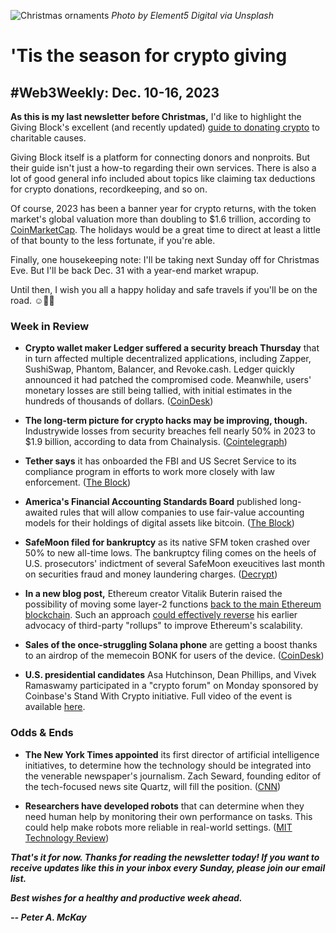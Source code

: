 ![Christmas ornaments](https://images.unsplash.com/photo-1511895654441-f6a0e1db5cbd?q=80&w=3558&auto=format&fit=crop&ixlib=rb-4.0.3&ixid=M3wxMjA3fDB8MHxwaG90by1wYWdlfHx8fGVufDB8fHx8fA%3D%3D)
*Photo by Element5 Digital via Unsplash*

# 'Tis the season for crypto giving
## #Web3Weekly: Dec. 10-16, 2023

**As this is my last newsletter before Christmas,** I'd like to highlight the Giving Block's excellent (and recently updated) [guide to donating crypto](https://thegivingblock.com/resources/a-complete-guide-to-donating-crypto/) to charitable causes.

Giving Block itself is a platform for connecting donors and nonproits. But their guide isn't just a how-to regarding their own services. There is also a lot of good general info included about topics like claiming tax deductions for crypto donations, recordkeeping, and so on.

Of course, 2023 has been a banner year for crypto returns, with the token market's global valuation more than doubling to $1.6 trillion, according to [CoinMarketCap](https://coinmarketcap.com/charts/). The holidays would be a great time to direct at least a little of that bounty to the less fortunate, if you're able.

Finally, one housekeeping note: I'll be taking next Sunday off for Christmas Eve. But I'll be back Dec. 31 with a year-end market wrapup.

Until then, I wish you all a happy holiday and safe travels if you'll be on the road. ☺️🎅🎄

### Week in Review

- **Crypto wallet maker Ledger suffered a security breach Thursday** that in turn affected multiple decentralized applications, including Zapper, SushiSwap, Phantom, Balancer, and Revoke.cash. Ledger quickly announced it had patched the compromised code. Meanwhile, users' monetary losses are still being tallied, with initial estimates in the hundreds of thousands of dollars. ([CoinDesk](https://www.coindesk.com/consensus-magazine/2023/12/14/what-we-know-about-the-massive-ledger-hack/))

- **The long-term picture for crypto hacks may be improving, though.** Industrywide losses from security breaches fell nearly 50% in 2023 to $1.9 billion, according to data from Chainalysis. ([Cointelegraph](https://cointelegraph.com/news/crypto-hacking-losses-plunge-nearly-50-2023-research))

- **Tether says** it has onboarded the FBI and US Secret Service to its compliance program in efforts to work more closely with law enforcement. ([The Block](https://www.theblock.co/post/267973/tether-weve-onboarded-fbi-secret-service-to-our-platform))

- **America's Financial Accounting Standards Board** published long-awaited rules that will allow companies to use fair-value accounting models for their holdings of digital assets like bitcoin. ([The Block](https://www.theblock.co/post/267447/fasb-publishes-new-crypto-rules-that-will-let-firms-use-fair-value-accounting))

- **SafeMoon filed for bankruptcy** as its native SFM token crashed over 50% to new all-time lows. The bankruptcy filing comes on the heels of U.S. prosecutors' indictment of several SafeMoon exeucitives last month on securities fraud and money laundering charges. ([Decrypt](https://decrypt.co/209951/safemoon-files-for-bankruptcy-sfm-token-crashes-50-to-all-time-low))

- **In a new blog post,** Ethereum creator Vitalik Buterin raised the possibility of moving some layer-2 functions [back to the main Ethereum blockchain](https://notes.ethereum.org/@vbuterin/enshrined_zk_evm). Such an approach [could effectively reverse](https://www.coindesk.com/tech/2023/12/13/ethereums-buterin-floats-prospect-of-taking-some-layer-2-functions-back-on-main-chain/) his earlier advocacy of third-party "rollups" to improve Ethereum's scalability.

- **Sales of the once-struggling Solana phone** are getting a boost thanks to an airdrop of the memecoin BONK for users of the device. ([CoinDesk](https://www.coindesk.com/markets/2023/12/14/sales-of-solana-phone-surge-as-traders-chase-bonk-arbitrage/))

- **U.S. presidential candidates** Asa Hutchinson, Dean Phillips, and Vivek Ramaswamy participated in a "crypto forum" on Monday sponsored by Coinbase's Stand With Crypto initiative. Full video of the event is available [here](https://www.youtube.com/watch?v=refW193w3Xw&t=7226s).

<!--

Cut for space...

- A US appeals court largely upheld an antitrust ruling against Google but narrowed the scope of one particular finding. The ruling was in an antitrust lawsuit brought by Epic Games. (https://www.nytimes.com/2023/12/11/technology/epic-games-google-antitrust-ruling.html)

- Coinbase's international arm will now offer spot trading services to non-US institutional investors and traders in over 100 countries. (https://www.theblock.co/post/267438/coinbases-international-arm-adds-spot-trading-for-non-us-institutions)


- Argentina's populist politician Javier Milei has so far rejected calls to make bitcoin legal tender like a currency in Argentina as the peso loses over half its value. (https://www.coindesk.com/markets/2023/12/13/argentinas-milei-so-far-shunning-bitcoin-devalues-peso-by-more-than-50/)

- Cantor Fitzgerald CEO is a vocal supporter of bitcoin and believes in its potential as a new monetary system. He is also bullish on the stablecoin tether. (https://www.coindesk.com/markets/2023/12/13/cantor-fitzgerald-ceo-is-a-bitcoin-maxi-and-tether-fan/)

- Bitcoin experienced a flash crash in November 2023 where it dropped from around $17,000 to as low as $15,500 according to some analysts. No single factor caused the crash. (https://www.coindesk.com/consensus-magazine/2023/12/11/explaining-bitcoins-flash-crash/)

- Non-profit Worldcoin unveiled integrations with Minecraft, Reddit, Telegram and Shopify to distribute its universal basic income token. (https://www.theblock.co/post/267463/worldcoin-unveils-integrations-with-minecraft-reddit-telegram-and-shopify)

- Blockchain.com plans to increase its headcount by 25% in 2023 to over 1,000 employees according to Bloomberg as it expands its product offerings. (https://www.theblock.co/post/267464/blockchain-com-to-increase-headcount-by-25-next-year-bloomberg)

- Bitcoin experienced a flash crash in November 2023 where it dropped from around $17,000 to as low as $15,500 according to some analysts. No single factor caused the crash. (https://www.coindesk.com/consensus-magazine/2023/12/11/explaining-bitcoins-flash-crash/)

- A Washington Post article analyzed the implications of the Epic Games v. Google ruling for other app developers and tech giants like Apple. (https://www.washingtonpost.com/technology/2023/12/13/google-epic-games-app-store-apple-fortnite/)

- A UK lawmaker called on the government to provide more support to the blockchain industry through regulation and advocacy. (https://www.coindesk.com/policy/2023/12/15/lawmaker-calls-for-the-uk-government-to-do-more-for-blockchain/)

- A Slate article looked at the practice of jailbreaking tablets in prisons to enable more communication and education for inmates despite rules against it. (https://slate.com/technology/2023/12/prison-tablet-jailbreaking-incarceration-connectivity.html)

-->

### Odds & Ends

- **The New York Times appointed** its first director of artificial intelligence initiatives, to determine how the technology should be integrated into the venerable newspaper's journalism. Zach Seward, founding editor of the tech-focused news site Quartz, will fill the position. ([CNN](https://www.cnn.com/2023/12/13/media/new-york-times-first-director-ai/index.html))

- **Researchers have developed robots** that can determine when they need human help by monitoring their own performance on tasks. This could help make robots more reliable in real-world settings. ([MIT Technology Review](https://www.technologyreview.com/2023/12/08/1084672/these-robots-know-when-to-ask-for-help/))

<!-- Boilerplate needs re-working. This is version from last week... -->

_**That's it for now. Thanks for reading the newsletter today! If you want to receive updates like this in your inbox every Sunday, please join our email list.**_

<!--Move this content to standing editorial policy page on the website.     _**Note: #Web3Weekly content is intended for journalistic purposes only, not as investment advice. Always [DYOR](https://www.urbandictionary.com/define.php?term=DYOR) and consult appropriate financial professionals before making investment decisions.**_ -->

_**Best wishes for a healthy and productive week ahead.**_  

_**-- Peter A. McKay**_  
